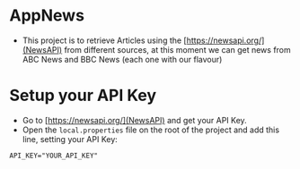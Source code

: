 # AppNews
* This project is to retrieve Articles using the [https://newsapi.org/](NewsAPI) from different sources, at this moment we can get news from ABC News and BBC News (each one with our flavour)

# Setup your API Key
* Go to [https://newsapi.org/](NewsAPI) and get your API Key.
* Open the ```local.properties``` file on the root of the project and add this line, setting your API Key:
```properties
API_KEY="YOUR_API_KEY"
```


